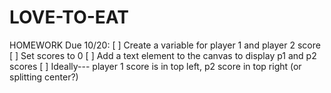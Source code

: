 # LOVE-TO-EAT
HOMEWORK Due 10/20:
[ ] Create a variable for player 1 and player 2 score
[ ] Set scores to 0
[ ] Add a text element to the canvas to display p1 and p2 scores
[ ] Ideally--- player 1 score is in top left, p2 score in top right (or splitting center?)
